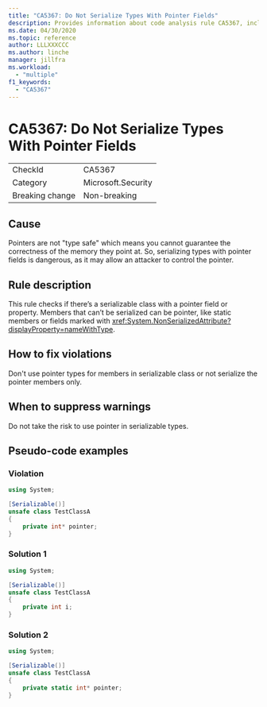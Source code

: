 ```yaml
---
title: "CA5367: Do Not Serialize Types With Pointer Fields"
description: Provides information about code analysis rule CA5367, including causes, how to fix violations, and when to suppress it.
ms.date: 04/30/2020
ms.topic: reference
author: LLLXXXCCC
ms.author: linche
manager: jillfra
ms.workload:
  - "multiple"
f1_keywords:
  - "CA5367"
---
```

# CA5367: Do Not Serialize Types With Pointer Fields

|||
|-|-|
|CheckId|CA5367|
|Category|Microsoft.Security|
|Breaking change|Non-breaking|

## Cause

Pointers are not "type safe" which means you cannot guarantee the correctness of the memory they point at. So, serializing types with pointer fields is dangerous, as it may allow an attacker to control the pointer.

## Rule description

This rule checks if there’s a serializable class with a pointer field or property. Members that can’t be serialized can be pointer, like static members or fields marked with <xref:System.NonSerializedAttribute?displayProperty=nameWithType>.

## How to fix violations

Don't use pointer types for members in serializable class or not serialize the pointer members only.

## When to suppress warnings

Do not take the risk to use pointer in serializable types.

## Pseudo-code examples

### Violation

```csharp
using System;

[Serializable()]
unsafe class TestClassA
{
    private int* pointer;
} 
```

### Solution 1

```csharp
using System;

[Serializable()]
unsafe class TestClassA
{
    private int i;
} 
```

### Solution 2

```csharp
using System;

[Serializable()]
unsafe class TestClassA
{
    private static int* pointer;
} 
```

